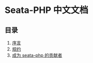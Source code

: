 # Seata-PHP 中文文档


## 目录

1. [序言](100.preface/INDEX.md)
1. [规约](200.agreement/INDEX.md)
1. [成为 seata-php 的贡献者](300.contributing/INDEX.md)
